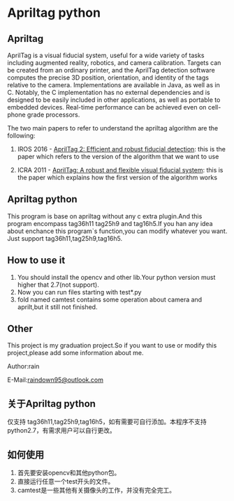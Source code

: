# Apriltag python


## Apriltag
AprilTag is a visual fiducial system, useful for a wide variety of tasks including augmented reality, robotics, and camera calibration. Targets can be created from an ordinary printer, and the AprilTag detection software computes the precise 3D position, orientation, and identity of the tags relative to the camera. Implementations are available in Java, as well as in C. Notably, the C implementation has no external dependencies and is designed to be easily included in other applications, as well as portable to embedded devices. Real-time performance can be achieved even on cell-phone grade processors.

The two main papers to refer to understand the apriltag algorithm are the following:

1. IROS 2016 - [AprilTag 2: Efficient and robust fiducial detection](https://april.eecs.umich.edu/media/pdfs/wang2016iros.pdf): this is the paper which refers to the version of the algorithm that we want to use

2. ICRA 2011 - [AprilTag: A robust and flexible visual fiducial system](https://ieeexplore.ieee.org/abstract/document/5979561/): this is the paper which explains how the first version of the algorithm works

## Apriltag python
This program is base on apriltag without any c extra plugin.And this program encompass tag36h11 tag25h9 and tag16h5.If you han any idea about enchance this program`s function,you can modify whatever you want.
Just support tag36h11,tag25h9,tag16h5.

## How to use it
1. You should install the opencv and other lib.Your python version must higher that 2.7(not support).
2. Now you can run files starting with test*.py
3. fold named camtest contains some operation about camera and aprilt,but it still not finished.


## Other
This project is my graduation project.So if you want to use or modify this project,please add some information about me. 

Author:rain

E-Mail:raindown95@outlook.com


## 关于Apriltag python
仅支持 tag36h11,tag25h9,tag16h5，如有需要可自行添加。本程序不支持python2.7，有需求用户可以自行更改。

## 如何使用
1. 首先要安装opencv和其他python包。
2. 直接运行任意一个test开头的文件。
3. camtest是一些其他有关摄像头的工作，并没有完全完工。
